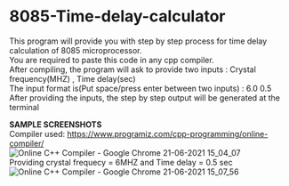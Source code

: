 # 8085-Time-delay-calculator
This program will provide you with step by step process for time delay calculation of 8085 microprocessor.                                                                     
You are required to paste this code in any cpp compiler.                                                                                                                           
After compiling, the program will ask to provide two inputs : Crystal frequency(MHZ) ,  Time delay(sec)   
The input format is(Put space/press enter between two inputs) : 6.0 0.5
After providing the inputs, the step by step output will be generated at the terminal

**SAMPLE SCREENSHOTS**                                                                                                                                                             
Compiler used: https://www.programiz.com/cpp-programming/online-compiler/                                                                                                           
![Online C++ Compiler - Google Chrome 21-06-2021 15_04_07](https://user-images.githubusercontent.com/70472882/122740816-fa8c5300-d2a1-11eb-9c49-3b22700efcdf.png)      
Providing crystal frequecy = 6MHZ and Time delay = 0.5 sec 
![Online C++ Compiler - Google Chrome 21-06-2021 15_07_56](https://user-images.githubusercontent.com/70472882/122741338-7be3e580-d2a2-11eb-937f-7b7aa4a363da.png)

